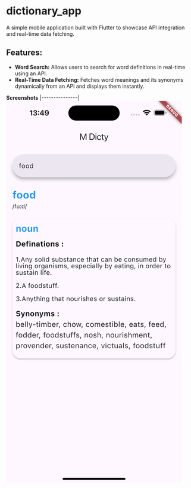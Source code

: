 # dictionary_app
A simple mobile application built with Flutter to showcase API integration and real-time data fetching.

## Features:
- **Word Search:** Allows users to search for word definitions in real-time using an  API.
- **Real-Time Data Fetching:** Fetches word meanings and its synonyms dynamically from an API and displays them instantly.

**Screenshots**
|---------------|
![Sample](https://github.com/milan0122/Dictionary_App/blob/89428c750fb08827949887b9ae4840e82d32c77a/Simulator%20Screenshot%20-%20iPhone%2016%20Plus%20-%202024-11-28%20at%2013.49.46.png)



